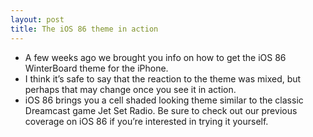 ```yaml
---
layout: post
title: The iOS 86 theme in action
---
```

* A few weeks ago we brought you info on how to get the iOS 86 WinterBoard theme for the iPhone.
* I think it’s safe to say that the reaction to the theme was mixed, but perhaps that may change once you see it in action.
* iOS 86 brings you a cell shaded looking theme similar to the classic Dreamcast game Jet Set Radio. Be sure to check out our previous coverage on iOS 86 if you’re interested in trying it yourself.

